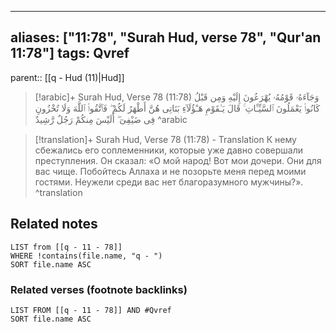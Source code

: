 
---
aliases: ["11:78", "Surah Hud, verse 78", "Qur'an 11:78"]
tags: Qvref
---

parent:: [[q - Hud (11)|Hud]]

> [!arabic]+ Surah Hud, Verse 78 (11:78)
> <span class="quran-arabic">وَجَآءَهُۥ قَوْمُهُۥ يُهْرَعُونَ إِلَيْهِ وَمِن قَبْلُ كَانُوا۟ يَعْمَلُونَ ٱلسَّيِّـَٔاتِ ۚ قَالَ يَـٰقَوْمِ هَـٰٓؤُلَآءِ بَنَاتِى هُنَّ أَطْهَرُ لَكُمْ ۖ فَٱتَّقُوا۟ ٱللَّهَ وَلَا تُخْزُونِ فِى ضَيْفِىٓ ۖ أَلَيْسَ مِنكُمْ رَجُلٌ رَّشِيدٌ</span>
^arabic

> [!translation]+ Surah Hud, Verse 78 (11:78) - Translation
> К нему сбежались его соплеменники, которые уже давно совершали преступления. Он сказал: «О мой народ! Вот мои дочери. Они для вас чище. Побойтесь Аллаха и не позорьте меня перед моими гостями. Неужели среди вас нет благоразумного мужчины?».
^translation



## Related notes
```dataview
LIST from [[q - 11 - 78]]
WHERE !contains(file.name, "q - ")
SORT file.name ASC
```

### Related verses (footnote backlinks)
```dataview
LIST FROM [[q - 11 - 78]] AND #Qvref
SORT file.name ASC
```

